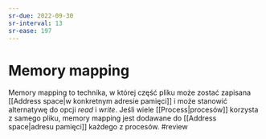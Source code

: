 ```yaml
---
sr-due: 2022-09-30
sr-interval: 13
sr-ease: 197
---
```


# Memory mapping
Memory mapping to technika, w której część pliku może zostać zapisana [[Address space|w konkretnym adresie pamięci]] i może stanowić alternatywę do opcji *read* i *write*. Jeśli wiele [[Process|procesów]] korzysta z samego pliku, memory mapping jest dodawane do [[Address space|adresu pamięci]] każdego z procesów.
#review